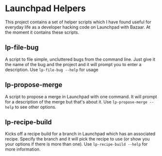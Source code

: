 # Launchpad Helpers

This project contains a set of helper scripts which I have found useful for everyday life as a developer hacking code on Launchpad with Bazaar. At the moment it contains these scripts.

## lp-file-bug

A script to file simple, uncluttered bugs from the command line. Just give it the name of the bug and the project and it will prompt you to enter a description. Use `lp-file-bug --help` for usage

## lp-propose-merge

A script to propose a merge in Launchpad with one command. It will prompt for a description of the merge but that's about it. Use `lp-propose-merge --help` to see other options.

## lp-recipe-build

Kicks off a recipe build for a branch in Launchpad which has an associated recipe. Specify the branch and it will pick the recipe to use (or show you your options if there is more than one). Use `lp-recipe-build --help` for more information.
